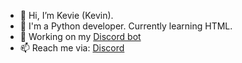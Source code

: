 - 👋 Hi, I’m Kevie (Kevin).
- 👀 I'm a Python developer. Currently learning HTML.
- 🌱 Working on my [Discord bot](https://dsc.gg/bumpy)
- 📫 Reach me via: [Discord](https://discord.gg/KcH28tRtBu)
